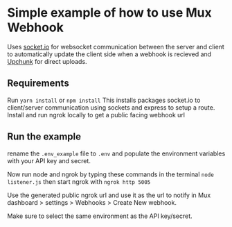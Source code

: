 # Simple example of how to use Mux Webhook
Uses [socket.io](https://socket.io/) for websocket communication between the server and client to automatically update the client side when a webhook is recieved and [Upchunk](https://github.com/muxinc/upchunk) for direct uploads. 

## Requirements 
Run ```yarn install``` or ```npm install```
This installs packages socket.io to client/server communication using sockets and express to setup a route.
Install and run ngrok locally to get a public facing webhook url

## Run the example
rename the ```.env_example``` file to ```.env``` and populate the environment variables with your API key and secret.

Now run node and ngrok by typing these commands in the terminal ```node listener.js``` then start ngrok with ```ngrok http 5005```

Use the generated public ngrok url and use it as the url to notify in Mux dashboard > settings > Webhooks > Create New webhook. 

Make sure to select the same environment as the API key/secret. 